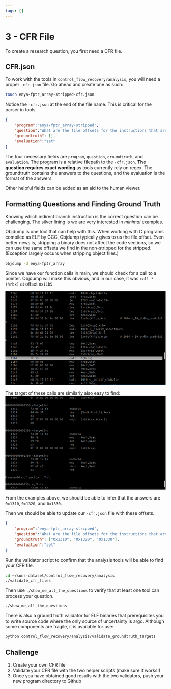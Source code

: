 ```yaml
---
tags: []
---
```

# 3 - CFR File   
   
To create a research question, you first need a CFR file.   
## CFR.json   
To work with the tools in `control_flow_recovery/analysis`, you will need a proper `-cfr.json` file. Go ahead and create one as such:   
   
```bash
touch enya-fptr_array-stripped-cfr.json
```
   
   
Notice the `-cfr.json` at the end of the file name. This is critical for the parser in tools.   
   
```JSON
{
    "program":"enya-fptr_array-stripped",
    "question":"What are the file offsets for the instructions that are the targets of the '$INSTRUCTION' instruction at file offset '$OFFSET' ?",
    "groundtruth": [],
    "evaluation":"set"
}
```
   
   
The four necessary fields are `program`, `question`, `groundtruth`, and `evaluation`. The program is a relative filepath to the `-cfr.json`. **The question requires exact wording** as tools currently rely on regex. The groundtruth contains the answers to the questions, and the evaluation is the format of the answers.   
   
Other helpful fields can be added as an aid to the human viewer.   
   
## Formatting Questions and Finding Ground Truth   
Knowing which indirect branch instruction is the correct question can be challenging. The silver lining is we are very interested in *minimal* examples.   
   
Objdump is one tool that can help with this. When working with C programs compiled as ELF by GCC, Objdump typically gives to us the file offset. Even better news is, stripping a binary does not affect the code sections, so we can use the same offsets we find in the non-stripped for the stripped. (Exception largely occurs when stripping object files.)   
   
```bash
objdump -d enya-fptr_array
```
   
   
Since we have our function calls in main, we should check for a call to a pointer. Objdump will make this obvious, and in our case, it was `call *(%rbx)` at offset `0x11b5`.   
   
![](images/pasted-image-20250205180533.png)   
   
The target of these calls are similarly also easy to find:   
![](images/pasted-image-20250205180620.png)   
   
From the examples above, we should be able to infer that the answers are `0x1310`, `0x1320`, and `0x1330`.   
   
Then we should be able to update our `-cfr.json` file with these offsets.   
   
```JSON
{
    "program":"enya-fptr_array-stripped",
    "question":"What are the file offsets for the instructions that are the targets of the 'call rbx' instruction at file offset '0x11b5' ?",
    "groundtruth": ["0x1310", "0x1320", "0x1330"],
    "evaluation":"set"
}
```
   
   
Run the validator script to confirm that the analysis tools will be able to find your CFR file.   
   
```bash
cd ~/suns-dataset/control_flow_recovery/analysis
./validate_cfr_files
```
   
   
Then use `./show_me_all_the_questions` to verify that at least one tool can process your question.   
   
```bash
./show_me_all_the_questions
```

There is also a ground truth validator for ELF binaries that prerequisites you to write source code where the only source of uncertainty is argc. Although some components are fragile, it is available for use:

```bash
python control_flow_recovery/analysis/validate_groundtruth_targets
```
   
   
## Challenge   
1. Create your own CFR file   
2. Validate your CFR file with the two helper scripts (make sure it works!)   
3. Once you have obtained good results with the two validators, push your new program directory to Github
